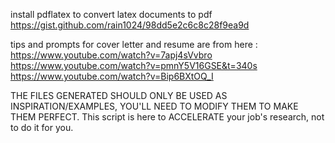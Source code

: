 install pdflatex to convert latex documents to pdf
https://gist.github.com/rain1024/98dd5e2c6c8c28f9ea9d

tips and prompts for cover letter and resume are from here :
https://www.youtube.com/watch?v=7apj4sVvbro
https://www.youtube.com/watch?v=pmnY5V16GSE&t=340s
https://www.youtube.com/watch?v=Bip6BXtOQ_I

THE FILES GENERATED SHOULD ONLY BE USED AS INSPIRATION/EXAMPLES, YOU'LL NEED TO MODIFY THEM TO MAKE THEM PERFECT. This script is here to ACCELERATE your job's research, not to do it for you. 